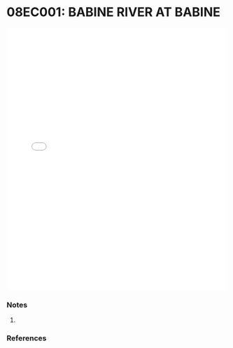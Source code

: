 # 08EC001: BABINE RIVER AT BABINE

<iframe src="/distribution_estimation/_static/stations/08EC001_fdc.html" width="100%" height="600" frameborder="0"></iframe>

### Notes
1. 

### References

